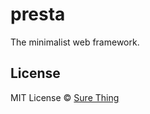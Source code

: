 # presta

The minimalist web framework.

## License

MIT License © [Sure Thing](https://github.com/sure-thing)
